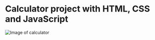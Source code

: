 # Calculator project with HTML, CSS and JavaScript


![Image of calculator](https://github.com/Ninikitos/calculator/blob/master/calcImg.png)
